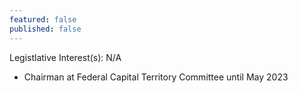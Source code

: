 ```yaml
---
featured: false
published: false
---
```

Legistlative Interest(s): N/A

* Chairman at Federal Capital Territory Committee until May 2023